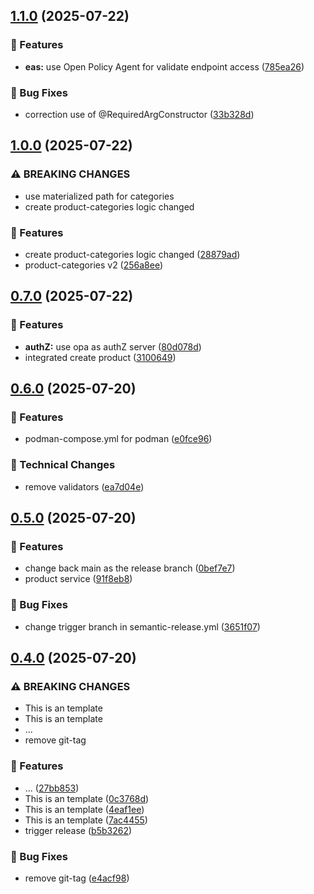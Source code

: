 ## [1.1.0](https://github.com/TranXuanPhong25/ecom/compare/v1.0.0...v1.1.0) (2025-07-22)

### 🚀 Features

* **eas:** use Open Policy Agent for validate endpoint access ([785ea26](https://github.com/TranXuanPhong25/ecom/commit/785ea26efcfe4e67239d06e7c8de1030cefcdbf6))

### 🐛 Bug Fixes

* correction use of @RequiredArgConstructor ([33b328d](https://github.com/TranXuanPhong25/ecom/commit/33b328d28975ddf2d5d85b0784c6427543e29723))

## [1.0.0](https://github.com/TranXuanPhong25/ecom/compare/v0.7.0...v1.0.0) (2025-07-22)

### ⚠ BREAKING CHANGES

* use materialized path for categories
* create product-categories logic changed

### 🚀 Features

* create product-categories logic changed ([28879ad](https://github.com/TranXuanPhong25/ecom/commit/28879ad3957bcde5a87984a06686342eebbe3ca9))
* product-categories v2 ([256a8ee](https://github.com/TranXuanPhong25/ecom/commit/256a8ee6ae310a9394de0a75091ecafe5ba36459))

## [0.7.0](https://github.com/TranXuanPhong25/ecom/compare/v0.6.0...v0.7.0) (2025-07-22)

### 🚀 Features

* **authZ:** use opa as authZ server ([80d078d](https://github.com/TranXuanPhong25/ecom/commit/80d078dca6d736cc35b44a6f6ce4293616aac3d4))
* integrated create product ([3100649](https://github.com/TranXuanPhong25/ecom/commit/3100649a3065c88814902b678063e22d57983b31))

## [0.6.0](https://github.com/TranXuanPhong25/ecom/compare/v0.5.0...v0.6.0) (2025-07-20)

### 🚀 Features

* podman-compose.yml for podman ([e0fce96](https://github.com/TranXuanPhong25/ecom/commit/e0fce9696588ae153be2de3d83d604cd84f90c3f))

### 🔨 Technical Changes

* remove validators ([ea7d04e](https://github.com/TranXuanPhong25/ecom/commit/ea7d04e25ac7d9d5642c1bde704e251a0731f95e))

## [0.5.0](https://github.com/TranXuanPhong25/ecom/compare/v0.4.0...v0.5.0) (2025-07-20)

### 🚀 Features

* change back main as the release branch ([0bef7e7](https://github.com/TranXuanPhong25/ecom/commit/0bef7e7784449dabd67911a9c89c864cabeafe49))
* product service ([91f8eb8](https://github.com/TranXuanPhong25/ecom/commit/91f8eb85e554372a03becca77954ee0b78b5c054))

### 🐛 Bug Fixes

* change trigger branch in semantic-release.yml ([3651f07](https://github.com/TranXuanPhong25/ecom/commit/3651f074fd5986dd701663c51376091423a30534))

## [0.4.0](https://github.com/TranXuanPhong25/ecom/compare/v0.3.4...v0.4.0) (2025-07-20)

### ⚠ BREAKING CHANGES

* This is an template
* This is an template
* ...
* remove git-tag

### 🚀 Features

* ... ([27bb853](https://github.com/TranXuanPhong25/ecom/commit/27bb853d30711aa214a7bac7ed105e5ccf708f7a))
* This is an template ([0c3768d](https://github.com/TranXuanPhong25/ecom/commit/0c3768d587a3a168813d3c55f694b8bd17ffb16e))
* This is an template ([4eaf1ee](https://github.com/TranXuanPhong25/ecom/commit/4eaf1ee6de333170e41770c863f59e5504ac474a))
* This is an template ([7ac4455](https://github.com/TranXuanPhong25/ecom/commit/7ac44550cd3a8b60b26d70ffe1d78509c85db981))
* trigger release ([b5b3262](https://github.com/TranXuanPhong25/ecom/commit/b5b326255ac528743a48f5ecbeac57d50ed8198d))

### 🐛 Bug Fixes

* remove git-tag ([e4acf98](https://github.com/TranXuanPhong25/ecom/commit/e4acf98bc5ee21d1cec9c88cdbed9caa3cf0c1fa))
